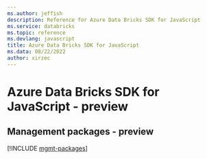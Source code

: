 ```yaml
---
ms.author: jeffish
description: Reference for Azure Data Bricks SDK for JavaScript
ms.service: databricks
ms.topic: reference
ms.devlang: javascript
title: Azure Data Bricks SDK for JavaScript
ms.data: 08/22/2022
author: xirzec
---
```

# Azure Data Bricks SDK for JavaScript - preview

## Management packages - preview
[!INCLUDE [mgmt-packages](data-bricks-mgmt-index.md)]